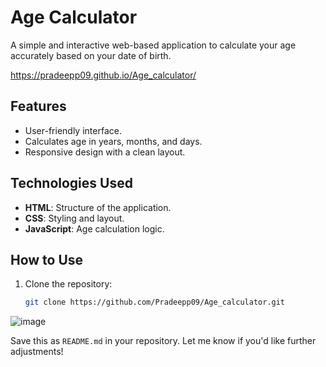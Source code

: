 # Age Calculator

A simple and interactive web-based application to calculate your age accurately based on your date of birth.

https://pradeepp09.github.io/Age_calculator/

## Features
- User-friendly interface.
- Calculates age in years, months, and days.
- Responsive design with a clean layout.

## Technologies Used
- **HTML**: Structure of the application.
- **CSS**: Styling and layout.
- **JavaScript**: Age calculation logic.

## How to Use
1. Clone the repository:
   ```bash
   git clone https://github.com/Pradeepp09/Age_calculator.git

![image](https://github.com/user-attachments/assets/af5a89eb-204e-4010-b2bf-24ddfddd87a7)


Save this as `README.md` in your repository. Let me know if you'd like further adjustments!
